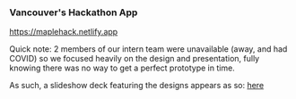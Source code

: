 ### Vancouver's Hackathon App

https://maplehack.netlify.app 

Quick note: 2 members of our intern team were unavailable (away, and had COVID) so we focused heavily on the design and presentation, fully knowing there was no way to get a perfect prototype in time. 

As such, a slideshow deck featuring the designs appears as so: [here](https://www.figma.com/file/89YBdYSN4dakd1DafB9ESs/Maple-Intern-Hackathon?node-id=51497%3A4712)

